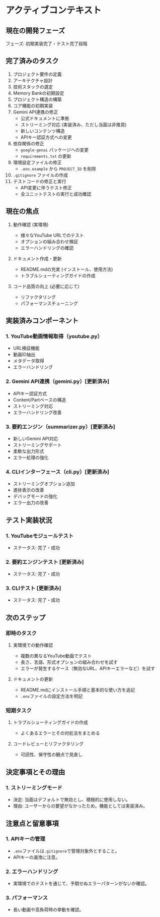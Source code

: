 # アクティブコンテキスト

## 現在の開発フェーズ
フェーズ: 初期実装完了・テスト完了段階

## 完了済みのタスク
1. プロジェクト要件の定義
2. アーキテクチャ設計
3. 技術スタックの選定
4. Memory Bankの初期設定
5. プロジェクト構造の構築
6. コア機能の初期実装
7. Gemini API連携の修正
   - 公式ドキュメントに準拠
   - ストリーミング対応 (実装済み、ただし当面は非推奨)
   - 新しいコンテンツ構造
   - APIキー認証方式への変更
8. 依存関係の修正
   - `google-genai` パッケージへの変更
   - `requirements.txt` の更新
9. 環境設定ファイルの修正
   - `.env.example` から `PROJECT_ID` を削除
10. `.gitignore` ファイルの作成
11. テストコードの修正と実行
    - API変更に伴うテスト修正
    - 全ユニットテストの実行と成功確認

## 現在の焦点
1. 動作確認 (実環境)
   - 様々なYouTube URLでのテスト
   - オプションの組み合わせ検証
   - エラーハンドリングの確認

2. ドキュメント作成・更新
   - README.mdの充実 (インストール、使用方法)
   - トラブルシューティングガイドの作成

3. コード品質の向上 (必要に応じて)
   - リファクタリング
   - パフォーマンスチューニング

## 実装済みコンポーネント

### 1. YouTube動画情報取得（youtube.py）
- URL検証機能
- 動画ID抽出
- メタデータ取得
- エラーハンドリング

### 2. Gemini API連携（gemini.py）[更新済み]
- APIキー認証方式
- Content/Partベースの構造
- ストリーミング対応
- エラーハンドリング改善

### 3. 要約エンジン（summarizer.py）[更新済み]
- 新しいGemini API対応
- ストリーミングサポート
- 柔軟な出力形式
- エラー処理の強化

### 4. CLIインターフェース（cli.py）[更新済み]
- ストリーミングオプション追加
- 進捗表示の改善
- デバッグモードの強化
- エラー出力の改善

## テスト実装状況

### 1. YouTubeモジュールテスト
- ステータス: 完了・成功

### 2. 要約エンジンテスト [更新済み]
- ステータス: 完了・成功

### 3. CLIテスト [更新済み]
- ステータス: 完了・成功

## 次のステップ

### 即時のタスク
1. 実環境での動作確認
   - 複数の異なるYouTube動画でテスト
   - 長さ、言語、形式オプションの組み合わせを試す
   - エラーが発生するケース（無効なURL、APIキーエラーなど）を試す

2. ドキュメントの更新
   - README.mdにインストール手順と基本的な使い方を追記
   - `.env`ファイルの設定方法を明記

### 短期タスク
1. トラブルシューティングガイドの作成
   - よくあるエラーとその対処法をまとめる

2. コードレビューとリファクタリング
   - 可読性、保守性の観点で見直し

## 決定事項とその理由

### 1. ストリーミングモード
- 決定: 当面はデフォルトで無効とし、積極的に使用しない。
- 理由: ユーザーからの要望がなかったため。機能としては実装済み。

## 注意点と留意事項

### 1. APIキーの管理
- `.env`ファイルは`.gitignore`で管理対象外とすること。
- APIキーの漏洩に注意。

### 2. エラーハンドリング
- 実環境でのテストを通じて、予期せぬエラーパターンがないか確認。

### 3. パフォーマンス
- 長い動画や高負荷時の挙動を確認。
